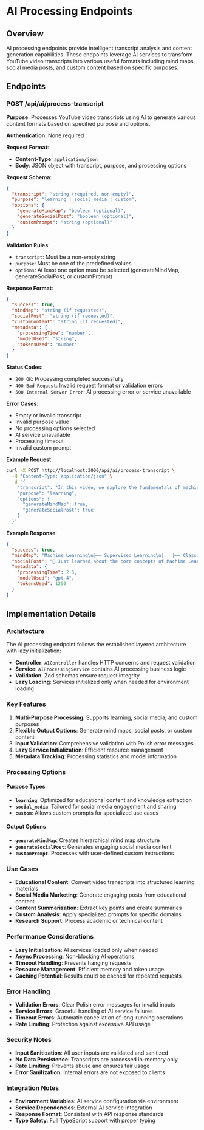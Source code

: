 # AI Processing Endpoints

## Overview

AI processing endpoints provide intelligent transcript analysis and content generation capabilities. These endpoints leverage AI services to transform YouTube video transcripts into various useful formats including mind maps, social media posts, and custom content based on specific purposes.

## Endpoints

### POST /api/ai/process-transcript

**Purpose**: Processes YouTube video transcripts using AI to generate various content formats based on specified purpose and options.

**Authentication**: None required

**Request Format**:

- **Content-Type**: `application/json`
- **Body**: JSON object with transcript, purpose, and processing options

**Request Schema**:

```json
{
  "transcript": "string (required, non-empty)",
  "purpose": "learning | social_media | custom",
  "options": {
    "generateMindMap": "boolean (optional)",
    "generateSocialPost": "boolean (optional)",
    "customPrompt": "string (optional)"
  }
}
```

**Validation Rules**:

- `transcript`: Must be a non-empty string
- `purpose`: Must be one of the predefined values
- `options`: At least one option must be selected (generateMindMap, generateSocialPost, or customPrompt)

**Response Format**:

```json
{
  "success": true,
  "mindMap": "string (if requested)",
  "socialPost": "string (if requested)",
  "customContent": "string (if requested)",
  "metadata": {
    "processingTime": "number",
    "modelUsed": "string",
    "tokensUsed": "number"
  }
}
```

**Status Codes**:

- `200 OK`: Processing completed successfully
- `400 Bad Request`: Invalid request format or validation errors
- `500 Internal Server Error`: AI processing error or service unavailable

**Error Cases**:

- Empty or invalid transcript
- Invalid purpose value
- No processing options selected
- AI service unavailable
- Processing timeout
- Invalid custom prompt

**Example Request**:

```bash
curl -X POST http://localhost:3000/api/ai/process-transcript \
  -H "Content-Type: application/json" \
  -d '{
    "transcript": "In this video, we explore the fundamentals of machine learning...",
    "purpose": "learning",
    "options": {
      "generateMindMap": true,
      "generateSocialPost": true
    }
  }'
```

**Example Response**:

```json
{
  "success": true,
  "mindMap": "Machine Learning\n├── Supervised Learning\n│   ├── Classification\n│   └── Regression\n├── Unsupervised Learning\n│   ├── Clustering\n│   └── Dimensionality Reduction\n└── Deep Learning\n    ├── Neural Networks\n    └── Convolutional Networks",
  "socialPost": "🧠 Just learned about the core concepts of Machine Learning! From supervised vs unsupervised learning to deep neural networks - the future of AI is fascinating! #MachineLearning #AI #TechEducation",
  "metadata": {
    "processingTime": 2.5,
    "modelUsed": "gpt-4",
    "tokensUsed": 1250
  }
}
```

## Implementation Details

### Architecture

The AI processing endpoint follows the established layered architecture with lazy initialization:

- **Controller**: `AIController` handles HTTP concerns and request validation
- **Service**: `AIProcessingService` contains AI processing business logic
- **Validation**: Zod schemas ensure request integrity
- **Lazy Loading**: Services initialized only when needed for environment loading

### Key Features

1. **Multi-Purpose Processing**: Supports learning, social media, and custom purposes
2. **Flexible Output Options**: Generate mind maps, social posts, or custom content
3. **Input Validation**: Comprehensive validation with Polish error messages
4. **Lazy Service Initialization**: Efficient resource management
5. **Metadata Tracking**: Processing statistics and model information

### Processing Options

#### Purpose Types

- **`learning`**: Optimized for educational content and knowledge extraction
- **`social_media`**: Tailored for social media engagement and sharing
- **`custom`**: Allows custom prompts for specialized use cases

#### Output Options

- **`generateMindMap`**: Creates hierarchical mind map structure
- **`generateSocialPost`**: Generates engaging social media content
- **`customPrompt`**: Processes with user-defined custom instructions

### Use Cases

- **Educational Content**: Convert video transcripts into structured learning materials
- **Social Media Marketing**: Generate engaging posts from educational content
- **Content Summarization**: Extract key points and create summaries
- **Custom Analysis**: Apply specialized prompts for specific domains
- **Research Support**: Process academic or technical content

### Performance Considerations

- **Lazy Initialization**: AI services loaded only when needed
- **Async Processing**: Non-blocking AI operations
- **Timeout Handling**: Prevents hanging requests
- **Resource Management**: Efficient memory and token usage
- **Caching Potential**: Results could be cached for repeated requests

### Error Handling

- **Validation Errors**: Clear Polish error messages for invalid inputs
- **Service Errors**: Graceful handling of AI service failures
- **Timeout Errors**: Automatic cancellation of long-running operations
- **Rate Limiting**: Protection against excessive API usage

### Security Notes

- **Input Sanitization**: All user inputs are validated and sanitized
- **No Data Persistence**: Transcripts are processed in-memory only
- **Rate Limiting**: Prevents abuse and ensures fair usage
- **Error Sanitization**: Internal errors are not exposed to clients

### Integration Notes

- **Environment Variables**: AI service configuration via environment
- **Service Dependencies**: External AI service integration
- **Response Format**: Consistent with API response standards
- **Type Safety**: Full TypeScript support with proper typing
